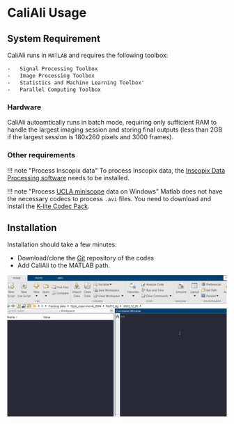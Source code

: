 # CaliAli Usage

## System Requirement <a id="requirement"></a>
CaliAli runs in `MATLAB` and requires the following toolbox:
```
-	Signal Processing Toolbox
-	Image Processing Toolbox
-	Statistics and Machine Learning Toolbox'
-	Parallel Computing Toolbox
```
### Hardware

CaliAli autoamtically runs in batch mode, requiring only sufficient RAM to handle the largest imaging session and storing final outputs (less than 2GB if the largest session is 180x260 pixels and 3000 frames).

### Other requirements

!!! note "Process Inscopix data"
	To process Inscopix data, the [Inscopix Data Processing software](https://inscopix.com/software-analysis-miniscope-imaging/) needs to be installed.
	
!!! note "Process [UCLA miniscope](http://miniscope.org/index.php/Main_Page) data on Windows" 
	Matlab does not have the necessary codecs to process `.avi` files. You need to download and install the [K-lite Codec Pack](https://codecguide.com/download_kl.htm).

## Installation <a id="installation"></a>
Installation should take a few minutes:

-	Download/clone the [Git](https://github.com/CaliAli-PV/CaliAli) repository of the codes
-	Add CaliAli to the MATLAB path.


![Alt Text](files\Add_to_path.gif)